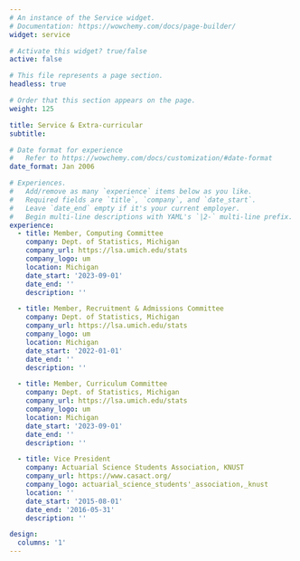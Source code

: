 ```yaml
---
# An instance of the Service widget.
# Documentation: https://wowchemy.com/docs/page-builder/
widget: service

# Activate this widget? true/false
active: false

# This file represents a page section.
headless: true

# Order that this section appears on the page.
weight: 125

title: Service & Extra-curricular
subtitle:

# Date format for experience
#   Refer to https://wowchemy.com/docs/customization/#date-format
date_format: Jan 2006

# Experiences.
#   Add/remove as many `experience` items below as you like.
#   Required fields are `title`, `company`, and `date_start`.
#   Leave `date_end` empty if it's your current employer.
#   Begin multi-line descriptions with YAML's `|2-` multi-line prefix.
experience:
  - title: Member, Computing Committee
    company: Dept. of Statistics, Michigan
    company_url: https://lsa.umich.edu/stats
    company_logo: um
    location: Michigan
    date_start: '2023-09-01'
    date_end: ''
    description: ''

  - title: Member, Recruitment & Admissions Committee
    company: Dept. of Statistics, Michigan
    company_url: https://lsa.umich.edu/stats
    company_logo: um
    location: Michigan
    date_start: '2022-01-01'
    date_end: ''
    description: ''

  - title: Member, Curriculum Committee
    company: Dept. of Statistics, Michigan
    company_url: https://lsa.umich.edu/stats
    company_logo: um
    location: Michigan
    date_start: '2023-09-01'
    date_end: ''
    description: ''

  - title: Vice President
    company: Actuarial Science Students Association, KNUST
    company_url: https://www.casact.org/
    company_logo: actuarial_science_students'_association,_knust
    location: ''
    date_start: '2015-08-01'
    date_end: '2016-05-31'
    description: ''

design:
  columns: '1'
---
```

